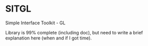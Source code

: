 # SITGL
Simple Interface Toolkit - GL

Library is 99% complete (including doc), but need to write a brief explanation here (when and if I got time).
